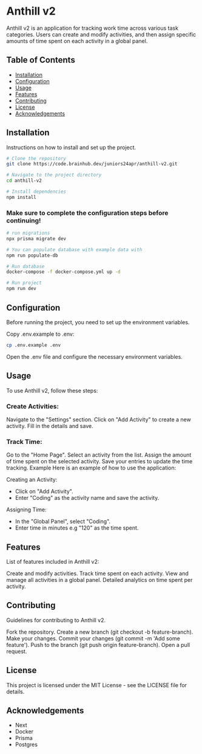# Anthill v2

Anthill v2 is an application for tracking work time across various task categories. Users can create and modify activities, and then assign specific amounts of time spent on each activity in a global panel.

## Table of Contents

- [Installation](#installation)
- [Configuration](#configuration)
- [Usage](#usage)
- [Features](#features)
- [Contributing](#contributing)
- [License](#license)
- [Acknowledgements](#acknowledgements)

## Installation

Instructions on how to install and set up the project.

```bash
# Clone the repository
git clone https://code.brainhub.dev/juniors24apr/anthill-v2.git

# Navigate to the project directory
cd anthill-v2

# Install dependencies
npm install
```

### Make sure to complete the configuration steps before continuing!

```bash
# run migrations
npx prisma migrate dev

# You can populate database with example data with
npm run populate-db

# Run database
docker-compose -f docker-compose.yml up -d

# Run project
npm run dev
```

## Configuration

Before running the project, you need to set up the environment variables.

Copy .env.example to .env:

```bash
cp .env.example .env
```

Open the .env file and configure the necessary environment variables.

## Usage

To use Anthill v2, follow these steps:

### Create Activities:

Navigate to the "Settings" section.
Click on "Add Activity" to create a new activity.
Fill in the details and save.

### Track Time:

Go to the "Home Page".
Select an activity from the list.
Assign the amount of time spent on the selected activity.
Save your entries to update the time tracking.
Example
Here is an example of how to use the application:

Creating an Activity:

- Click on "Add Activity".
- Enter "Coding" as the activity name and save the activity.

Assigning Time:

- In the "Global Panel", select "Coding".
- Enter time in minutes e.g "120" as the time spent.

## Features

List of features included in Anthill v2:

Create and modify activities.
Track time spent on each activity.
View and manage all activities in a global panel.
Detailed analytics on time spent per activity.

## Contributing

Guidelines for contributing to Anthill v2.

Fork the repository.
Create a new branch (git checkout -b feature-branch).
Make your changes.
Commit your changes (git commit -m 'Add some feature').
Push to the branch (git push origin feature-branch).
Open a pull request.

## License

This project is licensed under the MIT License - see the LICENSE file for details.

## Acknowledgements

- Next
- Docker
- Prisma
- Postgres
